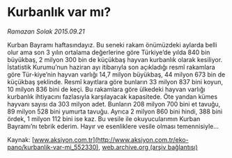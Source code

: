 # Kurbanlık var mı?

*Ramazan Solak 2015.09.21*

<div class="pNewsDetailMainContent ctx_content" itemprop="articleBody">
 <p>
  Kurban Bayramı haftasındayız. Bu seneki rakam önümüzdeki aylarda belli olur ama son 3 yılın ortalama değerlerine göre Türkiye’de yılda 840 bin büyükbaş, 2 milyon 300 bin de küçükbaş hayvan kurbanlık olarak kesiliyor. İstatistik Kurumu’nun haziran ayı itibarıyla son açıkladığı resmî rakamlara göre Tür-kiye’nin hayvan varlığı 14,7 milyon büyükbaş, 44 milyon 673 bin de küçükbaş şeklinde. Resmî kayıtlara göre bunların 33 milyon 837 bini koyun, 10 milyon 836 bini de keçi. Bu rakamlara göre ülkedeki hayvan varlığı kurbanlık ihtiyacını fazlasıyla karşılayacak kapasitede. Öte yandan kümes hayvanı sayısı da 303 milyon adet. Bunların 208 milyon 700 bini et tavuğu, 89 milyon 528 bini yumurta tavuğu. Ayrıca 2 milyon 860 bini hindi, 388 bini ördek, 1 milyon 112 bini ise kaz. Bu vesile ile okuyucularımın Kurban Bayramı’nı tebrik ederim. Hayır ve esenliklere vesile olması temennisiyle...
 </p>
</div>


Kaynak: [www.aksiyon.com.tr](http://www.aksiyon.com.tr/eko-pano/kurbanlik-var-mi_552330), [web.archive.org (arşiv bağlantısı)](http://web.archive.org/web/20160109204320/http://www.aksiyon.com.tr/eko-pano/kurbanlik-var-mi_552330)
